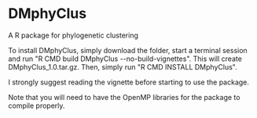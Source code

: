 # DMphyClus
A R package for phylogenetic clustering

To install DMphyClus, simply download the folder, start a terminal session and run "R CMD build DMphyClus --no-build-vignettes". This will create DMphyClus_1.0.tar.gz. Then, simply run "R CMD INSTALL DMphyClus".

I strongly suggest reading the vignette before starting to use the package.

Note that you will need to have the OpenMP libraries for the package to compile properly.
